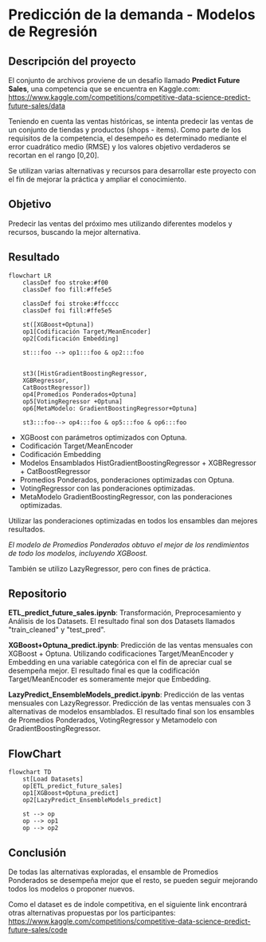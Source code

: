 # Predicción de la demanda -  Modelos de Regresión 

## Descripción del proyecto
El conjunto de archivos proviene de un desafío llamado **Predict Future Sales**, una competencia que se encuentra en Kaggle.com: https://www.kaggle.com/competitions/competitive-data-science-predict-future-sales/data

Teniendo en cuenta las ventas históricas, se intenta predecir las ventas de un conjunto de tiendas y productos (shops - items).
Como parte de los requisitos de la competencia, el desempeño es determinado mediante  el error cuadrático medio (RMSE) y los valores objetivo verdaderos se recortan en el rango [0,20].

Se utilizan varias alternativas y recursos para desarrollar este proyecto con el fín de mejorar la práctica y ampliar el conocimiento.

## Objetivo

Predecir las ventas del próximo mes utilizando diferentes modelos y recursos, buscando la mejor alternativa.

## Resultado

```mermaid
flowchart LR
    classDef foo stroke:#f00
    classDef foo fill:#ffe5e5

    classDef foi stroke:#ffcccc
    classDef foi fill:#ffe5e5

    st([XGBoost+Optuna])
    op1[Codificación Target/MeanEncoder]
    op2[Codificación Embedding]

    st:::foo --> op1:::foo & op2:::foo
 

    st3([HistGradientBoostingRegressor, 
    XGBRegressor, 
    CatBoostRegressor])
    op4[Promedios Ponderados+Optuna]
    op5[VotingRegressor +Optuna]
    op6[MetaModelo: GradientBoostingRegressor+Optuna]

    st3:::foo--> op4:::foo & op5:::foo & op6:::foo
```

 - XGBoost con parámetros optimizados con Optuna.
  - Codificación Target/MeanEncoder 
   - Codificación Embedding
 - Modelos Ensamblados
 HistGradientBoostingRegressor + XGBRegressor + CatBoostRegressor
  - Promedios Ponderados, ponderaciones optimizadas con Optuna.
  - VotingRegressor con las ponderaciones optimizadas.
  - MetaModelo GradientBoostingRegressor, con las ponderaciones optimizadas.

 Utilizar las ponderaciones optimizadas en todos los ensambles dan mejores resultados.

*El modelo de Promedios Ponderados obtuvo el mejor de los rendimientos de todo los modelos, incluyendo XGBoost.*

También se utilizo LazyRegressor, pero con fines de práctica.

## Repositorio

**ETL_predict_future_sales.ipynb**: 
Transformación, Preprocesamiento y Análisis de los Datasets. El resultado final son dos Datasets llamados "train_cleaned" y "test_pred".

**XGBoost+Optuna_predict.ipynb**: 
Predicción de las ventas mensuales con XGBoost + Optuna. Utilizando codificaciones Target/MeanEncoder y Embedding en una variable categórica con el fín de apreciar cual se desempeña mejor. El resultado final es que la codificación Target/MeanEncoder es someramente mejor que Embedding.

**LazyPredict_EnsembleModels_predict.ipynb**: 
Predicción de las ventas mensuales con LazyRegressor.
Predicción de las ventas mensuales con 3 alternativas de modelos ensamblados. El resultado final son los ensambles de Promedios Ponderados, VotingRegressor y Metamodelo con GradientBoostingRegressor.

## FlowChart

```mermaid
flowchart TD
    st[Load Datasets]
    op[ETL_predict_future_sales]
    op1[XGBoost+Optuna_predict]
    op2[LazyPredict_EnsembleModels_predict]

    st --> op
    op --> op1
    op --> op2
```
## Conclusión

De todas las alternativas exploradas, el ensamble de Promedios Ponderados se desempeña mejor que el resto, se pueden seguir mejorando todos los modelos o proponer nuevos.

Como el dataset es de indole competitiva, en el siguiente link encontrará otras alternativas propuestas por los participantes:
https://www.kaggle.com/competitions/competitive-data-science-predict-future-sales/code
